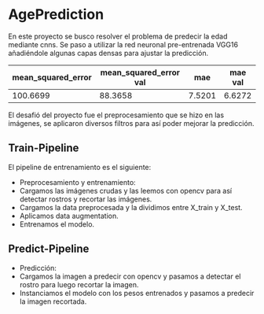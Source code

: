 # AgePrediction

En este proyecto se busco resolver el problema de predecir la edad mediante cnns.
Se paso a utilizar la red neuronal pre-entrenada VGG16 añadiéndole algunas capas densas para ajustar la predicción.

| mean_squared_error  |mean_squared_error val   | mae   | mae val  |
|---------------------|-------------------------|-------|----------|
|  100.6699           |  88.3658                | 7.5201| 6.6272   |

El desafió del proyecto fue el preprocesamiento que se hizo en las imágenes, se aplicaron diversos filtros para así poder mejorar la predicción.

## Train-Pipeline

El pipeline de entrenamiento es el siguiente:

* Preprocesamiento y entrenamiento:
* Cargamos las imágenes crudas y las leemos con opencv para así detectar rostros y recortar las imágenes.
* Cargamos la data preprocesada y la dividimos entre X_train y X_test.
* Aplicamos data augmentation.
* Entrenamos el modelo.

## Predict-Pipeline

* Predicción:
* Cargamos la imagen a predecir con opencv y pasamos a detectar el rostro para luego recortar la imagen.
* Instanciamos el modelo con los pesos entrenados y pasamos a predecir la imagen recortada.
